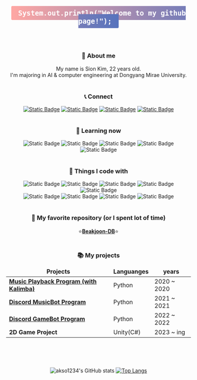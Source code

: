 <div align="center">
  <br>
  <h3><samp><b><p><span style="background: linear-gradient(to right, #ffa7a3, #5673bd); padding: 0.43em 1em; font-size: 19px; border-radius: 3px; color: #ffffff;">System.out.println("Welcome to my github page!");</span></p></b></samp></h3>

  <br><br> 

  <h3> 💬 About me </h3>
  My name is Sion Kim, 22 years old. <br>
  I'm majoring in AI & computer engineering at Dongyang Mirae University.
  <br><br>
  <h3> 📞 Connect </h3>
  <a href="https://www.instagram.com/sion_kim27/"><img alt="Static Badge" src="https://img.shields.io/badge/Instagram-purple?style=flat-sqaure&logo=instagram&logoColor=white"></a>
  <a href="mailto:kimsion07273@gmail.com"><img alt="Static Badge" src="https://img.shields.io/badge/Gmail-red?style=flat-sqaure&logo=gmail&logoColor=white"></a>
  <a href="mailto:akso1234@naver.com"><img alt="Static Badge" src="https://img.shields.io/badge/Naver-vlolet?style=flat-sqaure&logo=naver&logoColor=white"></a>
  <a href="https://github.com/akso1234"><img alt="Static Badge" src="https://img.shields.io/badge/Github-black?style=flat-sqaure&logo=github&logoColor=white"></a>
  <br><br>
  <h3> 🚀 Learning now </h3>
  <img alt="Static Badge" src="https://img.shields.io/badge/JAVA-red?style=flat-sqaure&logo=oracle&logoColor=white">
  <img alt="Static Badge" src="https://img.shields.io/badge/Data_analysis-black?style=flat-sqaure&logo=alwaysdata&logoColor=white&color=black">
  <img alt="Static Badge" src="https://img.shields.io/badge/MySQL-blue?style=flat-sqaure&logo=mysql&logoColor=white">
  <img alt="Static Badge" src="https://img.shields.io/badge/JSP-purple?style=flat-sqaure&logo=eclipseide&logoColor=white">
  <img alt="Static Badge" src="https://img.shields.io/badge/GIT-orange?style=flat-sqaure&logo=git&logoColor=white">
  <br><br>
  <h3> 🎈 Things I code with </h3>
  <img alt="Static Badge" src="https://img.shields.io/badge/Python-blue?style=flat-sqaure&logo=python&logoColor=white">
  <img alt="Static Badge" src="https://img.shields.io/badge/C%20Language-black?style=flat-sqaure&logo=c&logoColor=white">
  <img alt="Static Badge" src="https://img.shields.io/badge/C%23-purple?style=flat-sqaure&logo=csharp&logoColor=white">
  <img alt="Static Badge" src="https://img.shields.io/badge/Unity-white?style=flat-sqaure&logo=unity&logoColor=black">
  <img alt="Static Badge" src="https://img.shields.io/badge/Discord-indigo?style=flat-sqaure&logo=discord&logoColor=white"><br>
  <img alt="Static Badge" src="https://img.shields.io/badge/Heroku-purple?style=flat-sqaure&logo=heroku&logoColor=white">
  <img alt="Static Badge" src="https://img.shields.io/badge/Google%20Cloud%20Platform-orange?style=flat-sqaure&logo=googlecloud&logoColor=white">
  <img alt="Static Badge" src="https://img.shields.io/badge/Amazon%20AWS-blue?style=flat-sqaure&logo=amazonaws&logoColor=white">
  <img alt="Static Badge" src="https://img.shields.io/badge/Processing-black?style=flat-sqaure&logo=processingfoundation&logoColor=white">
  <br><br>
  <h3> 📌 My favorite repository (or I spent lot of time) </h3>
  ⭐<a href="https://github.com/akso1234/Baekjoon-DB"><b>Beakjoon-DB</b></a>⭐
  <br><br>
  <h3> 📚 My projects </h3>
  <table>
  <thead align="center">
      <tr border: none;>
        <td><b>Projects</b></td>
        <td><b>Languanges</b></td>
        <td><b>years</b></td>
      </tr>
  </thead>
  <tbody>
    <tr>
      <td><a href="https://github.com/akso1234/music_playback_program"><b>Music Playback Program (with Kalimba)</b></a></td>
      <td>Python</td>
      <td>2020 ~ 2020</td>
    </tr>
    <tr>
      <td><a href="https://github.com/akso1234/Discord_MusicBot"><b>Discord MusicBot Program</b></a></td>
      <td>Python</td>
      <td>2021 ~ 2021</td>
    </tr>
    <tr>
      <td><a href="https://github.com/akso1234/Discord_GameBot"><b>Discord GameBot Program</b></a></td>
      <td>Python</td>
      <td>2022 ~ 2022</td>
    </tr>
    <tr>
      <td><b>2D Game Project</b></td>
      <td>Unity(C#)</td>
      <td>2023 ~ ing</td>
    </tr>
  </tbody>
  </table>
  <br><br><br>

  ![akso1234's GitHub stats](https://github-readme-stats.vercel.app/api?username=akso1234&theme=radical&show_icons=true)
  [![Top Langs](https://github-readme-stats.vercel.app/api/top-langs/?username=akso1234&layout=donut)](https://github.com/akso1234/github-readme-stats)
</div>

